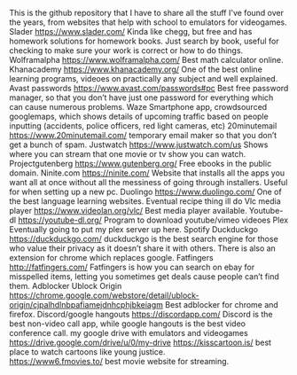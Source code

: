 This is the github repository that I have to share all the stuff I've found over the years, from websites that help with school to emulators for videogames.  
Slader https://www.slader.com/  Kinda like chegg, but free and has homework solutions for homework books.  Just search by book, useful for checking to make sure your work is correct or how to do things.
Wolframalpha https://www.wolframalpha.com/  Best math calculator online.
Khanacademy https://www.khanacademy.org/ One of the best online learning programs, videoes on practically any subject and well explained.  
Avast passwords https://www.avast.com/passwords#pc Best free password manager, so that you don’t have just one password for everything which can cause numerous problems.
Waze Smartphone app, crowdsourced googlemaps, which shows details of upcoming traffic based on people inputting (accidents, police officers, red light cameras, etc)
20minutemail https://www.20minutemail.com/ temporary email maker so that you don’t get a bunch of spam.
Justwatch https://www.justwatch.com/us Shows where you can stream that one movie or tv show you can watch.
Projectgutenberg https://www.gutenberg.org/ Free ebooks in the public domain.
Ninite.com https://ninite.com/ Website that installs all the apps you want all at once without all the messiness of going through installers.  Useful for when setting up a new pc.
Duolingo https://www.duolingo.com/ One of the best language learning websites.
Eventual recipe thing ill do
Vlc media player https://www.videolan.org/vlc/ Best media player available.
Youtube-dl https://youtube-dl.org/ Program to download youtube/vimeo videoes
Plex Eventually going to put my plex server up here.
Spotify
Duckduckgo https://duckduckgo.com/ duckduckgo is the best search engine for those who value their privacy as it doesn’t share it with others.  There is also an extension for chrome which replaces google.
Fatfingers http://fatfingers.com/ Fatfingers is how you can search on ebay for misspelled items, letting you sometimes get deals cause people can’t find them.
Adblocker Ublock Origin https://chrome.google.com/webstore/detail/ublock-origin/cjpalhdlnbpafiamejdnhcphjbkeiagm Best adblocker for chrome and firefox.
Discord/google hangouts https://discordapp.com/ Discord is the best non-video call app, while google hangouts is the best video conference call.
my google drive with emulators and videogames
https://drive.google.com/drive/u/0/my-drive
https://kisscartoon.is/ best place to watch cartoons like young justice.  
https://www6.fmovies.to/ best movie website for streaming.
